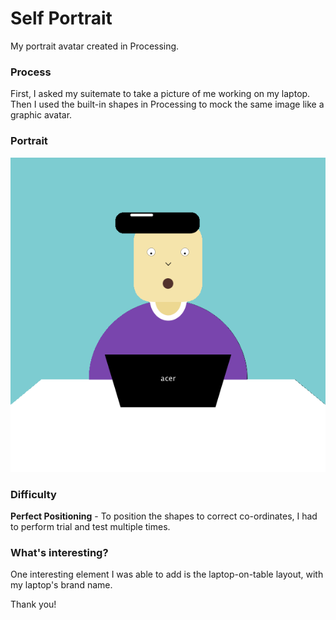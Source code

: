# Self Portrait
My portrait avatar created in Processing.

### Process
First, I asked my suitemate to take a picture of me working on my laptop. Then I used the built-in shapes in Processing to mock the same image like a graphic avatar.

### Portrait
![](output.png)

### Difficulty
**Perfect Positioning** - To position the shapes to correct co-ordinates, I had to perform trial and test multiple times.

### What's interesting?
One interesting element I was able to add is the laptop-on-table layout, with my laptop's brand name.

Thank you!